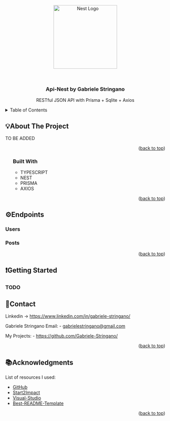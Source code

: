 <p align="center">
  <a href="http://nestjs.com/" target="blank"><img src="https://nestjs.com/img/logo-small.svg" width="200" alt="Nest Logo" /></a>
</p>
<!-- PROJECT LOGO -->
<br />
<div align="center">

  <h3 align="center">Api-Nest by Gabriele Stringano</h3>

  <p align="center">
  RESTful JSON API with Prisma + Sqlite + Axios
  </p>
</div>

<!-- TABLE OF CONTENTS -->
<details>
  <summary>Table of Contents</summary>
  <ol>
    <li>
      <a href="#about-the-project">About The Project</a>
      <ul>
        <li><a href="#built-with">Built With</a></li>
      </ul>
    </li>
    <li><a href="#how-it-work">How it Work</a></li>
    <li>
      <a href="#getting-started">Getting Started</a>
      <ul>
        <li><a href="#prerequisites">Prerequisites</a></li>
      </ul>
    </li>
    <li><a href="#contact">Contact</a></li>
    <li><a href="#acknowledgments">Acknowledgments</a></li>
  </ol>
</details>

<!-- ABOUT THE PROJECT -->
## 💡About The Project

TO BE ADDED

<p align="right">(<a href="#top">back to top</a>)</p>

<ol>

### Built With

<ul>
<li>TYPESCRIPT</li>
<li>NEST</li>
<li>PRISMA</li>
<li>AXIOS</li>
</ul>

<p align="right">(<a href="#top">back to top</a>)</p>

</ol>

<!-- How it Work + ScreenShot -->

## ⚙️Endpoints

### Users


### Posts


<p align="right">(<a href="#top">back to top</a>)</p>

<!-- GETTING STARTED -->
## ❗Getting Started

### TODO

<!-- CONTACT -->
## 📲Contact

Linkedin -> https://www.linkedin.com/in/gabriele-stringano/

Gabriele Stringano Email: - gabrielestringano@gmail.com

My Projects: - https://github.com/Gabriele-Stringano/
<p align="right">(<a href="#top">back to top</a>)</p>

<!-- ACKNOWLEDGMENTS -->
## 📚Acknowledgments

List of resources I used:

* [GitHub](https://github.com)
* [Start2Impact](https://www.start2impact.it/)
* [Visual-Studio](https://code.visualstudio.com/)
* [Best-README-Template](https://github.com/ferneynava/Best-README-Template)

<p align="right">(<a href="#top">back to top</a>)</p>



<!-- MARKDOWN LINKS & IMAGES -->
<!-- https://www.markdownguide.org/basic-syntax/#reference-style-links -->


<!-- [Javascript.js]: https://img.shields.io/static/v1?message=JAVASCRIPT&logo=JavaScript&labelColor=5c5c5c&color=efd81d&logoColor=white&label=%20&style=FOR-THE-BADGE
[Javascript-url]: https://en.wikipedia.org/wiki/JavaScript
[NodeJs.js]: https://img.shields.io/badge/Js-Node.js-brightgreen
[NodeJs-url]: https://nodejs.org/en/
